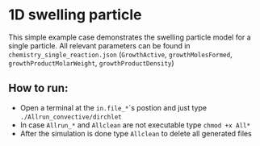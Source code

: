 1D swelling particle 
=======================================================

This simple example case demonstrates the swelling particle model for a single particle. All relevant parameters can be found in `chemistry_single_reaction.json` (`GrowthActive`, `growthMolesFormed`, `growthProductMolarWeight`, `growthProductDensity`)


How to run:
-----------

- Open a terminal at the `in.file_*`´s postion and just type `./Allrun_convective/dirchlet`
- In case `Allrun_*` and `Allclean` are not executable type `chmod +x All*`
- After the simulation is done type `Allclean` to delete all generated files
